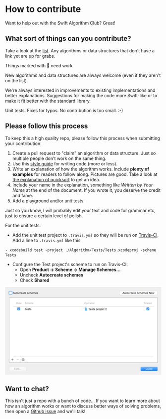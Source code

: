 # How to contribute

Want to help out with the Swift Algorithm Club? Great!

## What sort of things can you contribute?

Take a look at the [list](README.markdown). Any algorithms or data structures that don't have a link yet are up for grabs.

Things marked with :construction: need work.

New algorithms and data structures are always welcome (even if they aren't on the list).

We're always interested in improvements to existing implementations and better explanations. Suggestions for making the code more Swift-like or to make it fit better with the standard library.

Unit tests. Fixes for typos. No contribution is too small. :-)

## Please follow this process

To keep this a high quality repo, please follow this process when submitting your contribution:

1. Create a pull request to "claim" an algorithm or data structure. Just so multiple people don't work on the same thing.
2. Use this [style guide](https://github.com/raywenderlich/swift-style-guide) for writing code (more or less).
3. Write an explanation of how the algorithm works. Include **plenty of examples** for readers to follow along. Pictures are good. Take a look at [the explanation of quicksort](Quicksort/) to get an idea.
4. Include your name in the explanation, something like *Written by Your Name* at the end of the document. If you wrote it, you deserve the credit and fame.
5. Add a playground and/or unit tests.

Just so you know, I will probably edit your text and code for grammar etc, just to ensure a certain level of polish.

For the unit tests:

- Add the unit test project to `.travis.yml` so they will be run on [Travis-CI](https://travis-ci.org/hollance/swift-algorithm-club). Add a line to `.travis.yml` like this:

```
- xcodebuild test -project ./Algorithm/Tests/Tests.xcodeproj -scheme Tests
```

- Configure the Test project's scheme to run on Travis-CI:
    - Open **Product -> Scheme -> Manage Schemes...**
    - Uncheck **Autocreate schemes**
    - Check **Shared**

![Screenshot of scheme settings](Images/scheme-settings-for-travis.png)

## Want to chat?

This isn't just a repo with a bunch of code... If you want to learn more about how an algorithm works or want to discuss better ways of solving problems, then open a [Github issue](https://github.com/hollance/swift-algorithm-club/issues) and we'll talk!
